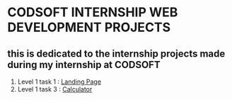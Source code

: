 # CODSOFT INTERNSHIP WEB DEVELOPMENT PROJECTS
## this is dedicated to the internship projects made during my internship at CODSOFT
1) Level 1 task 1 : [Landing Page](https://github.com/apache2op/CODSOFT/tree/main/landing%20page)
2) Level 1 task 3 : [Calculator](https://github.com/apache2op/CODSOFT/tree/main/Calculator)
